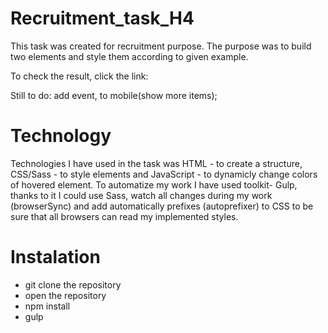 # Recruitment_task_H4

This task was created for recruitment purpose.
The purpose was to build two elements and style them according to given example.

To check the result, click the link: 

Still to do: add event, to mobile(show more items);

# Technology

Technologies I have used in the task was HTML - to create a structure, CSS/Sass - to style elements and JavaScript - to dynamicly change colors of hovered element. To automatize my work I have used toolkit- Gulp, thanks to it I could use Sass, watch all changes during my work (browserSync) and add automatically prefixes (autoprefixer) to CSS to be sure that all browsers can read my implemented styles.

# Instalation 

- git clone the repository
- open the repository
- npm install
- gulp